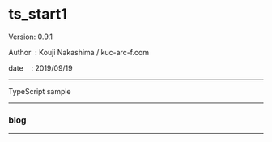 ﻿# ts_start1

 Version: 0.9.1

 Author  : Kouji Nakashima / kuc-arc-f.com

 date    : 2019/09/19

***
TypeScript sample

***
### blog


***

